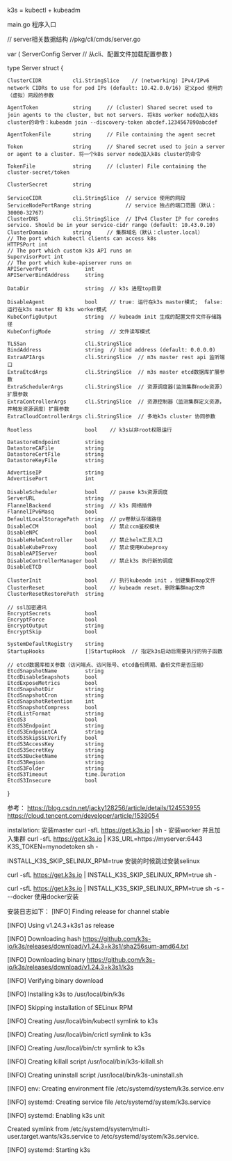 k3s = kubectl + kubeadm

main.go 程序入口


// server相关数据结构
//pkg/cli/cmds/server.go 

var (
	ServerConfig Server			// 从cli、配置文件加载配置参数
)

type Server struct {

	ClusterCIDR          cli.StringSlice	// (networking) IPv4/IPv6 network CIDRs to use for pod IPs (default: 10.42.0.0/16) 定义pod 使用的（虚拟）网段的参数
	
	AgentToken           string		// (cluster) Shared secret used to join agents to the cluster, but not servers. 将k8s worker node加入k8s cluster的命令：kubeadm join --discovery-token abcdef.1234567890abcdef
	
	AgentTokenFile       string		// File containing the agent secret
	
	Token                string		// Shared secret used to join a server or agent to a cluster. 将一个k8s server node加入k8s cluster的命令
	
	TokenFile            string		// (cluster) File containing the cluster-secret/token
	
	ClusterSecret        string
	
	ServiceCIDR          cli.StringSlice  // service 使用的网段
	ServiceNodePortRange string           // service 独占的端口范围（默认：30000-32767）
	ClusterDNS           cli.StringSlice  // IPv4 Cluster IP for coredns service. Should be in your service-cidr range (default: 10.43.0.10)
	ClusterDomain        string     // 集群域名（默认：cluster.local）
	// The port which kubectl clients can access k8s
	HTTPSPort int
	// The port which custom k3s API runs on
	SupervisorPort int
	// The port which kube-apiserver runs on
	APIServerPort            int
	APIServerBindAddress     string
	
	DataDir                  string  // k3s 进程top目录
	
	DisableAgent             bool    // true: 运行在k3s master模式;  false: 运行在k3s master 和 k3s worker模式
	KubeConfigOutput         string  // kubeadm init 生成的配置文件文件存储路径
	KubeConfigMode           string  // 文件读写模式
	
	TLSSan                   cli.StringSlice
	BindAddress              string  // bind address (default: 0.0.0.0)
	ExtraAPIArgs             cli.StringSlice  // m3s master rest api 监听端口
	ExtraEtcdArgs            cli.StringSlice  // m3s master etcd数据库扩展参数
	ExtraSchedulerArgs       cli.StringSlice  // 资源调度器(监测集群node资源)扩展参数
	ExtraControllerArgs      cli.StringSlice  // 资源控制器（监测集群定义资源，并触发资源调度）扩展参数
	ExtraCloudControllerArgs cli.StringSlice  // 多地k3s cluster 协同参数
	
	Rootless                 bool    // k3s以非root权限运行
	
	DatastoreEndpoint        string
	DatastoreCAFile          string
	DatastoreCertFile        string
	DatastoreKeyFile         string
	
	AdvertiseIP              string
	AdvertisePort            int
	
	DisableScheduler         bool    // pause k3s资源调度
	ServerURL                string
	FlannelBackend           string  // k3s 网络插件
	FlannelIPv6Masq          bool
	DefaultLocalStoragePath  string  // pv卷默认存储路径
	DisableCCM               bool    // 禁止ccm鉴权模块
	DisableNPC               bool
	DisableHelmController    bool    // 禁止helm工具入口
	DisableKubeProxy         bool    // 禁止使用Kubeproxy
	DisableAPIServer         bool
	DisableControllerManager bool    // 禁止k3s 执行新的调度
	DisableETCD              bool
	
	ClusterInit              bool    // 执行kubeadm init ，创建集群map文件
	ClusterReset             bool    // kubeadm reset，删除集群map文件
	ClusterResetRestorePath  string

    // ssl加密通讯
	EncryptSecrets           bool
	EncryptForce             bool
	EncryptOutput            string
	EncryptSkip              bool
	
	SystemDefaultRegistry    string
	StartupHooks             []StartupHook  // 指定k3s启动后需要执行的钩子函数
   
    // etcd数据库相关参数（访问端点、访问账号、etcd备份周期、备份文件是否压缩）
	EtcdSnapshotName         string
	EtcdDisableSnapshots     bool
	EtcdExposeMetrics        bool
	EtcdSnapshotDir          string
	EtcdSnapshotCron         string
	EtcdSnapshotRetention    int
	EtcdSnapshotCompress     bool
	EtcdListFormat           string
	EtcdS3                   bool
	EtcdS3Endpoint           string
	EtcdS3EndpointCA         string
	EtcdS3SkipSSLVerify      bool
	EtcdS3AccessKey          string
	EtcdS3SecretKey          string
	EtcdS3BucketName         string
	EtcdS3Region             string
	EtcdS3Folder             string
	EtcdS3Timeout            time.Duration
	EtcdS3Insecure           bool
}

参考：
https://blog.csdn.net/jacky128256/article/details/124553955
https://cloud.tencent.com/developer/article/1539054

installation:
安装master
curl -sfL https://get.k3s.io | sh -
安装worker 并且加入集群
curl -sfL https://get.k3s.io | K3S_URL=https://myserver:6443 K3S_TOKEN=mynodetoken sh -

INSTALL_K3S_SKIP_SELINUX_RPM=true 安装的时候跳过安装selinux

curl -sfL https://get.k3s.io | INSTALL_K3S_SKIP_SELINUX_RPM=true sh -

curl -sfL https://get.k3s.io | INSTALL_K3S_SKIP_SELINUX_RPM=true sh -s - --docker  使用docker安装

安装日志如下：
[INFO]  Finding release for channel stable

[INFO]  Using v1.24.3+k3s1 as release

[INFO]  Downloading hash https://github.com/k3s-io/k3s/releases/download/v1.24.3+k3s1/sha256sum-amd64.txt

[INFO]  Downloading binary https://github.com/k3s-io/k3s/releases/download/v1.24.3+k3s1/k3s

[INFO]  Verifying binary download

[INFO]  Installing k3s to /usr/local/bin/k3s

[INFO]  Skipping installation of SELinux RPM

[INFO]  Creating /usr/local/bin/kubectl symlink to k3s

[INFO]  Creating /usr/local/bin/crictl symlink to k3s

[INFO]  Creating /usr/local/bin/ctr symlink to k3s

[INFO]  Creating killall script /usr/local/bin/k3s-killall.sh

[INFO]  Creating uninstall script /usr/local/bin/k3s-uninstall.sh

[INFO]  env: Creating environment file /etc/systemd/system/k3s.service.env

[INFO]  systemd: Creating service file /etc/systemd/system/k3s.service

[INFO]  systemd: Enabling k3s unit

Created symlink from /etc/systemd/system/multi-user.target.wants/k3s.service to /etc/systemd/system/k3s.service.

[INFO]  systemd: Starting k3s






















